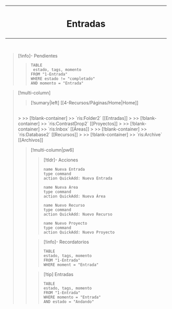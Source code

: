 
</br>

---
# <p align="center"> Entradas</p>

---

</br>

> [!info]- Pendientes
> > ```dataview
>>TABLE
>>	estado, tags, momento
>>FROM "1-Entrada"
>>WHERE estado != "completado"
>>AND momento = "Entrada"
>>```
>

> [!multi-column]
>
> > [!sumary|left]  [[4-Recursos/Páginas/Home|Home]]
> </br>
>>
>>> [!blank-container]
>>> `ris:Folder2` [[Entradas]]
>>
>>> [!blank-container]
>>> `ris:ContrastDrop2` [[Proyectos]]
>>
>>> [!blank-container]
>>> `ris:Inbox` [[Áreas]]
>>
>>> [!blank-container]
>>> `ris:Database2` [[Recursos]]
>>
>>> [!blank-container]
>>> `ris:Archive` [[Archivos]]
>
> > [!multi-column|pw6]
> >
> > > [!tldr]- Acciones
>>> ```button
>>> name Nueva Entrada
>>>type command
>>> action QuickAdd: Nueva Entrada
>>> ```
>>>```button
>>> name Nueva Área
>>>type command
>>> action QuickAdd: Nueva Área
>>> ```
>>>```button
>>> name Nuevo Recurso
>>>type command
>>> action QuickAdd: Nuevo Recurso
>>> ```
>>>```button
>>> name Nuevo Proyecto
>>>type command
>>> action QuickAdd: Nuevo Proyecto
>>> ```
> >
> > > [!info]- Recordatorios
> > > ```dataview
>>>TABLE
>>>	estado, tags, momento
>>>FROM "1-Entrada"
>>>WHERE moment = "Entrada"
>>>```
> >
> > > [!tip] Entradas
> > > ```dataview
>>>TABLE
>>>	estado, tags, momento
>>>FROM "1-Entrada"
>>>WHERE momento = "Entrada"
>>>AND estado = "Andando"
>>>```



